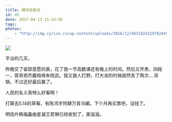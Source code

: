 ```yaml
---
title: 肆月拾叁日
id: 45
date: 2017-04-13 15:24:50
tags:
photos:
    - "http://img.cyrise.cn/wp-content/uploads/2016/12/6631824229702445586.jpg"
---
```

![](http://img.cyrise.cn/wp-content/uploads/2016/12/6631824229702445586.jpg)

平淡的几天。

昨晚交了留部意愿的表，花了我一节高数课还有晚上的时间。然后又开黑，四拖一，胥哥郑杰戴晓峰朱晓武。我又狼人打野。打大龙的时候居然丢了两次....背锅，不过还好最后赢了。

人民的名义真特么好看啊！

打算去5.14的草莓，有陈鸿宇阿肆万青马頔。下个月再买票吧，没钱了。

明信片韩福鑫曲星凝王若琳已经收到了，美滋滋。